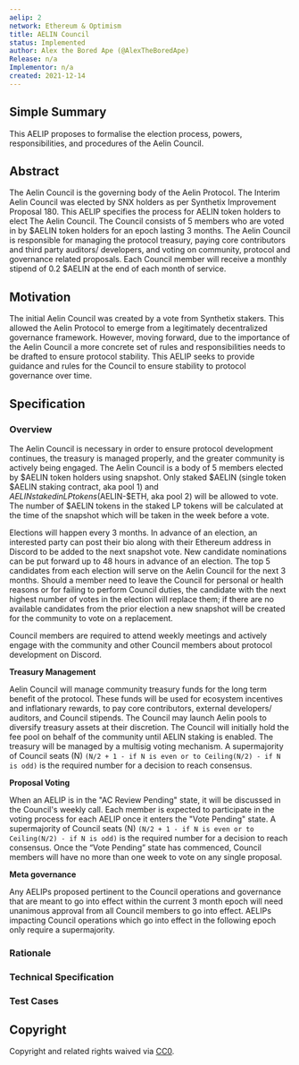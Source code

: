 ```yaml
---
aelip: 2
network: Ethereum & Optimism
title: AELIN Council
status: Implemented
author: Alex the Bored Ape (@AlexTheBoredApe)
Release: n/a
Implementor: n/a
created: 2021-12-14
---
```


## Simple Summary

<!--"If you can't explain it simply, you don't understand it well enough." Simply describe the outcome the proposed changes intends to achieve. This should be non-technical and accessible to a casual community member.-->

This AELIP proposes to formalise the election process, powers, responsibilities, and procedures of the Aelin Council.

## Abstract

<!--A short (~200 word) description of the proposed change, the abstract should clearly describe the proposed change. This is what *will* be done if the AELIP is implemented, not *why* it should be done or *how* it will be done. If the AELIP proposes deploying a new contract, write, "we propose to deploy a new contract that will do x".-->

The Aelin Council is the governing body of the Aelin Protocol. The Interim Aelin Council was elected by SNX holders as per Synthetix Improvement Proposal 180. This AELIP specifies the process for AELIN token holders to elect The Aelin Council. The Council consists of 5 members who are voted in by $AELIN token holders for an epoch lasting 3 months. The Aelin Council is responsible for managing the protocol treasury, paying core contributors and third party auditors/ developers, and voting on community, protocol and governance related proposals. Each Council member will receive a monthly stipend of 0.2 $AELIN at the end of each month of service.

## Motivation

<!--This is the problem statement. This is the *why* of the AELIP. It should clearly explain *why* the current state of the protocol is inadequate.  It is critical that you explain *why* the change is needed, if the AELIP proposes changing how something is calculated, you must address *why* the current calculation is inaccurate or wrong. This is not the place to describe how the AELIP will address the issue!-->

The initial Aelin Council was created by a vote from Synthetix stakers. This allowed the Aelin Protocol to emerge from a legitimately decentralized governance framework. However, moving forward, due to the importance of the Aelin Council a more concrete set of rules and responsibilities needs to be drafted to ensure protocol stability. This AELIP seeks to provide guidance and rules for the Council to ensure stability to protocol governance over time.

## Specification

<!--The specification should describe the syntax and semantics of any new feature, there are five sections
1. Overview
2. Rationale
3. Technical Specification
4. Test Cases
5. Configurable Values
-->

### Overview

<!--This is a high-level overview of *how* the AELIP will solve the problem. The overview should clearly describe how the new feature will be implemented.-->

The Aelin Council is necessary in order to ensure protocol development continues, the treasury is managed properly, and the greater community is actively being engaged. The Aelin Council is a body of 5 members elected by $AELIN token holders using snapshot. Only staked $AELIN (single token $AELIN staking contract, aka pool 1) and $AELIN staked in LP tokens ($AELIN-$ETH, aka pool 2) will be allowed to vote. The number of $AELIN tokens in the staked LP tokens will be calculated at the time of the snapshot which will be taken in the week before a vote.

Elections will happen every 3 months. In advance of an election, an interested party can post their bio along with their Ethereum address in Discord to be added to the next snapshot vote. New candidate nominations can be put forward up to 48 hours in advance of an election. The top 5 candidates from each election will serve on the Aelin Council for the next 3 months. Should a member need to leave the Council for personal or health reasons or for failing to perform Council duties, the candidate with the next highest number of votes in the election will replace them; if there are no available candidates from the prior election a new snapshot will be created for the community to vote on a replacement.

Council members are required to attend weekly meetings and actively engage with the community and other Council members about protocol development on Discord.

**Treasury Management**

Aelin Council will manage community treasury funds for the long term benefit of the protocol. These funds will be used for ecosystem incentives and inflationary rewards, to pay core contributors, external developers/ auditors, and Council stipends. The Council may launch Aelin pools to diversify treasury assets at their discretion. The Council will initially hold the fee pool on behalf of the community until AELIN staking is enabled. The treasury will be managed by a multisig voting mechanism. A supermajority of Council seats (N) `(N/2 + 1 - if N is even or to Ceiling(N/2) - if N is odd)` is the required number for a decision to reach consensus.

**Proposal Voting**

When an AELIP is in the "AC Review Pending" state, it will be discussed in the Council's weekly call. Each member is expected to participate in the voting process for each AELIP once it enters the "Vote Pending" state. A supermajority of Council seats (N) `(N/2 + 1 - if N is even or to Ceiling(N/2) - if N is odd)` is the required number for a decision to reach consensus. Once the “Vote Pending” state has commenced, Council members will have no more than one week to vote on any single proposal.

**Meta governance**

Any AELIPs proposed pertinent to the Council operations and governance that are meant to go into effect within the current 3 month epoch will need unanimous approval from all Council members to go into effect. AELIPs impacting Council operations which go into effect in the following epoch only require a supermajority.

### Rationale

<!--This is where you explain the reasoning behind how you propose to solve the problem. Why did you propose to implement the change in this way, what were the considerations and trade-offs. The rationale fleshes out what motivated the design and why particular design decisions were made. It should describe alternate designs that were considered and related work. The rationale may also provide evidence of consensus within the community, and should discuss important objections or concerns raised during discussion.-->

### Technical Specification

<!--The technical specification should outline the public API of the changes proposed. That is, changes to any of the interfaces Synthetix currently exposes or the creations of new ones.-->

### Test Cases

<!--Test cases for an implementation are mandatory for AELIPs but can be included with the implementation..-->

## Copyright

Copyright and related rights waived via [CC0](https://creativecommons.org/publicdomain/zero/1.0/).
